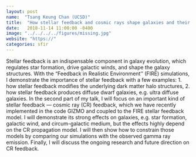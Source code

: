 ```yaml
---
layout: post
name:  "Tsang Keung Chan (UCSD)"
title:  "How stellar feedback and cosmic rays shape galaxies and their halos"
date:   2018-11-14 11:00:00 -0400
image: "../../../../figures/missing.jpg"
website: "https://"
categories: sfir
---
```


Stellar feedback is an indispensable component in galaxy evolution, 
which regulates star formation, drive galactic winds, and shape the 
galaxy structures. With the “Feedback in Realistic Environment’’ (FIRE) 
simulations, I demonstrate the importance of stellar feedback with a 
few examples: 1. how stellar feedback modifies the underlying dark 
matter halo structures, 2. how stellar feedback produces diffuse dwarf 
galaxies, e.g. ultra diffuse galaxies. In the second part of my talk, I 
will focus on an important kind of stellar feedback — cosmic ray (CR) 
feedback, which we have recently implemented in the code GIZMO and 
coupled to the FIRE stellar feedback model. I will demonstrate its 
strong effects on galaxies, e.g. star formation, galactic wind, and 
circum-galactic medium, but the effects highly depend on the CR 
propagation model. I will then show how to constrain those models by 
comparing our simulations with the observed gamma ray emission. 
Finally, I will discuss the ongoing research and future direction on CR 
feedback.
